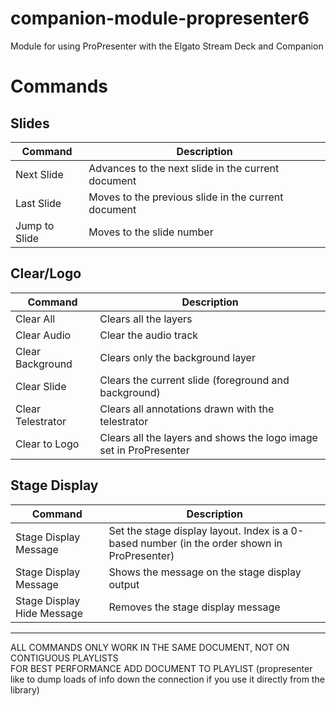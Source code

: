 # companion-module-propresenter6

Module for using ProPresenter with the Elgato Stream Deck and Companion

# Commands
## Slides
Command | Description
------- | -----------
Next Slide | Advances to the next slide in the current document
Last Slide | Moves to the previous slide in the current document
Jump to Slide | Moves to the slide number

## Clear/Logo
Command | Description
------- | -----------
Clear All | Clears all the layers
Clear Audio | Clear the audio track
Clear Background | Clears only the background layer
Clear Slide | Clears the current slide (foreground and background)
Clear Telestrator | Clears all annotations drawn with the telestrator
Clear to Logo | Clears all the layers and shows the logo image set in ProPresenter

## Stage Display
Command | Description
------- | -----------
Stage Display Message | Set the stage display layout. Index is a 0-based number (in the order shown in ProPresenter)
Stage Display Message | Shows the message on the stage display output
Stage Display Hide Message | Removes the stage display message

----

ALL COMMANDS ONLY WORK IN THE SAME DOCUMENT, NOT ON CONTIGUOUS PLAYLISTS  
FOR BEST PERFORMANCE ADD DOCUMENT TO PLAYLIST (propresenter like to dump loads of info down the connection if you use it directly from the library)
